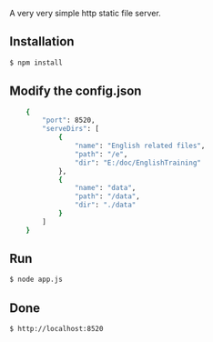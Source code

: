 A very very simple http static file server.

## Installation
```bash
$ npm install
```

## Modify the config.json
```bash
    {
        "port": 8520,
        "serveDirs": [
            {
                "name": "English related files",
                "path": "/e",
                "dir": "E:/doc/EnglishTraining"
            },
            {
                "name": "data",
                "path": "/data",
                "dir": "./data"
            }
        ]
    }
```

## Run
```bash
$ node app.js
```
## Done
```bash
$ http://localhost:8520
```